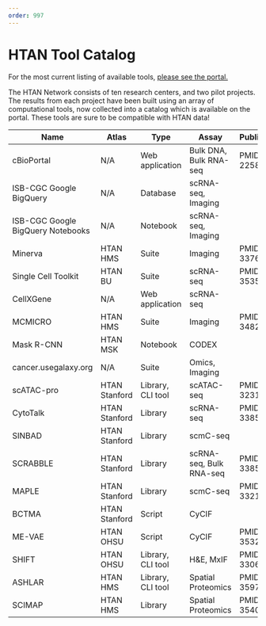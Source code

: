 ```yaml
---
order: 997
---
```


# HTAN Tool Catalog

For the most current listing of available tools, [please see the portal.](https://humantumoratlas.org/tools)

The HTAN Network consists of ten research centers, and two pilot projects. The results from each project have been built using an array of computational tools, now collected into a catalog which is available on the portal. These tools are sure to be compatible with HTAN data!


| Name                     |  Atlas          |  Type              |  Assay                   |  Publication      |  Homepage                                                 |
|--------------------------|-----------------|--------------------|--------------------------|-------------------|-----------------------------------------------------------|
| cBioPortal               |  N/A            |  Web application   |  Bulk DNA, Bulk RNA-seq  |  PMID: 22588877   |  https://cbioportal.org                                   |
| ISB-CGC Google BigQuery  |  N/A            |  Database          |  scRNA-seq, Imaging      |                   |  https://isb-cgc.appspot.com/    |
| ISB-CGC Google BigQuery Notebooks |  N/A   |  Notebook          |  scRNA-seq, Imaging      |                   |  https://isb-cancer-genomics-cloud.readthedocs.io/en/latest/sections/HTANNotebooks.html  |
| Minerva                  |  HTAN HMS       |  Suite             |  Imaging                 |  PMID: 33768192   |  https://www.cycif.org/software/minerva                   |
| Single Cell Toolkit      |  HTAN BU        |  Suite             |  scRNA-seq               |  PMID: 35354805   |  http://camplab.net/sctk                                  |
| CellXGene                |  N/A            |  Web application   |  scRNA-seq               |                   |  https://cellxgene.cziscience.com/                        |
| MCMICRO                  |  HTAN HMS       |  Suite             |  Imaging                 |  PMID: 34824477   |  https://mcmicro.org/                                     |
| Mask R-CNN               |  HTAN MSK       |  Notebook          |  CODEX                   |                   |  https://github.com/dpeerlab/MaskRCNN_cell                |
| cancer.usegalaxy.org     |  N/A            |  Suite             |  Omics, Imaging          |                   |  https://cancer.usegalaxy.org/                            |
| scATAC-pro               |  HTAN Stanford  |  Library, CLI tool |  scATAC-seq              |  PMID: 32312293   |  https://github.com/tanlabcode/scATAC-pro                 |
| CytoTalk                 |  HTAN Stanford  |  Library           |  scRNA-seq               |  PMID: 33853780   |  https://github.com/tanlabcode/CytoTalk                   |
| SINBAD                   |  HTAN Stanford  |  Library           |  scmC-seq                |                   |  https://github.com/tanlabcode/SINBAD.0.1                 |
| SCRABBLE                 |  HTAN Stanford  |  Library           |  scRNA-seq, Bulk RNA-seq |  PMID: 33853780   |  https://github.com/tanlabcode/SCRABBLE                   |
| MAPLE                    |  HTAN Stanford  |  Library           |  scmC-seq                |  PMID: 33219054   |  https://github.com/tanlabcode/MAPLE.1.0                  |
| BCTMA                    |  HTAN Stanford  |  Script            |  CyCIF                   |                   |  https://gitlab.com/eburling/BCTMA                        |
| ME-VAE                   |  HTAN OHSU      |  Script            |  CyCIF                   |  PMID: 35322205   |  https://github.com/GelatinFrogs/ME-VAE_Architecture      |
| SHIFT                    |  HTAN OHSU      |  Library, CLI tool |  H&E, MxIF               |  PMID: 33060677   |  https://gitlab.com/eburling/SHIFT                        |
| ASHLAR                   |  HTAN HMS       |  Library, CLI tool |  Spatial Proteomics      |  PMID: 35972352   |  https://labsyspharm.github.io/ashlar/                    |
| SCIMAP                   |  HTAN HMS       |  Library           |  Spatial Proteomics      |  PMID: 35404441   |  https://scimap.xyz/                                      |
